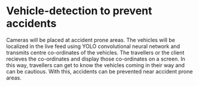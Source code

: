 # Vehicle-detection to prevent accidents
Cameras will be placed at accident prone areas. The vehicles will be localized in the live feed using YOLO convolutional neural network and transmits centre co-ordinates of the vehicles. The travellers or the client recieves the co-ordinates and display those co-ordinates on a screen. In this way, travellers can get to know the vehicles coming in their way and can be cautious. With this, accidents can be prevented near accident prone areas. 
